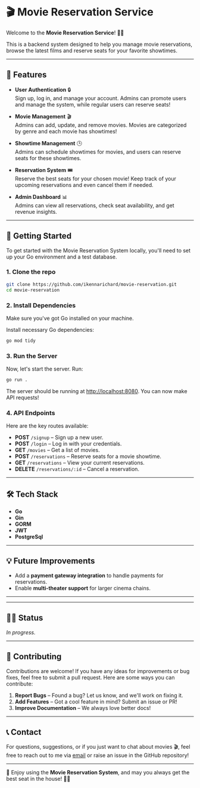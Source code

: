 # 🎬 Movie Reservation Service

Welcome to the **Movie Reservation Service**! 🍿🎥

This is a backend system designed to help you manage movie reservations, browse the latest films and reserve seats for your favorite showtimes.

---

## 🌟 Features

- **User Authentication** 🔒  
  Sign up, log in, and manage your account. Admins can promote users and manage the system, while regular users can reserve seats!

- **Movie Management** 🎬  
  Admins can add, update, and remove movies. Movies are categorized by genre and each movie has showtimes!

- **Showtime Management** 🕒  
  Admins can schedule showtimes for movies, and users can reserve seats for these showtimes.

- **Reservation System** 🎟️  
  Reserve the best seats for your chosen movie! Keep track of your upcoming reservations and even cancel them if needed.

- **Admin Dashboard** 📊  
  Admins can view all reservations, check seat availability, and get revenue insights.

---

## 🚀 Getting Started

To get started with the Movie Reservation System locally, you'll need to set up your Go environment and a test database.

### 1. Clone the repo

```bash
git clone https://github.com/ikennarichard/movie-reservation.git
cd movie-reservation
```

### 2. Install Dependencies

Make sure you've got Go installed on your machine.

Install necessary Go dependencies:

```bash
go mod tidy
```

### 3. Run the Server

Now, let's start the server. Run:

```bash
go run .
```

The server should be running at [http://localhost:8080](http://localhost:8080). You can now make API requests!

### 4. API Endpoints

Here are the key routes available:

- **POST** `/signup` – Sign up a new user.
- **POST** `/login` – Log in with your credentials.
- **GET** `/movies` – Get a list of movies.
- **POST** `/reservations` – Reserve seats for a movie showtime.
- **GET** `/reservations` – View your current reservations.
- **DELETE** `/reservations/:id` – Cancel a reservation.

---

## 🛠️ Tech Stack

- **Go**
- **Gin**
- **GORM**
- **JWT**
- **PostgreSql**

---

## 💡 Future Improvements

- Add a **payment gateway integration** to handle payments for reservations.
- Enable **multi-theater support** for larger cinema chains.

---

---

## 👨‍💻 Status

_In progress._

---

## 📝 Contributing

Contributions are welcome! If you have any ideas for improvements or bug fixes, feel free to submit a pull request. Here are some ways you can contribute:

1. **Report Bugs** – Found a bug? Let us know, and we'll work on fixing it.
2. **Add Features** – Got a cool feature in mind? Submit an issue or PR!
3. **Improve Documentation** – We always love better docs!

---

## 📞 Contact

For questions, suggestions, or if you just want to chat about movies 🎬, feel free to reach out to me via [email](mailto:oguefioforrichard@gmail.com) or raise an issue in the GitHub repository!

---

🎉 Enjoy using the **Movie Reservation System**, and may you always get the best seat in the house! 🍿🎥
